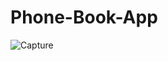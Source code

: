 # Phone-Book-App
![Capture](https://user-images.githubusercontent.com/42403145/147647841-26b62ee3-5d54-4b67-9723-9e6ce3e96979.PNG)
